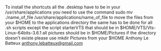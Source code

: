 To install the shortcuts all the .desktop have to be in your /usr/share/applications you need to use the command sudo mv ./name_of_file /usr/share/applications/name_of_file to move the files from your $HOME to the applications directory the same has to be done for all .sh scripts except the script starterVTS that should be in $HOME/VTS/Vts-Linux-64bits-3.6.1 all pictures should be in $HOME/Pictures if the directory doesn't existe please use mkdir Pictures from your $HOME
Anthony Le Batteux anthony.lebatteux@gmail.com
